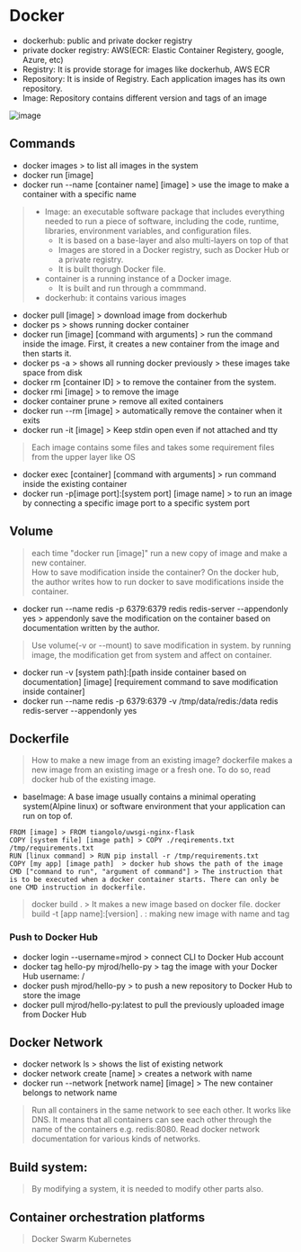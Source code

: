 
# Docker
* dockerhub: public and private docker registry
* private docker registry: AWS(ECR: Elastic Container Registery, google, Azure, etc)
* Registry: It is provide storage for images like dockerhub, AWS ECR
* Repository: It is inside of Registry. Each application images has its own repository.
* Image: Repository contains different version and tags of an image

![image](https://github.com/user-attachments/assets/1f019647-3b1c-4b1e-ba6e-53c79ca3b7ef)

## Commands
* docker images > to list all images in the system
* docker run [image]
* docker run --name [container name] [image] > use the image to make a container with a specific name
> * Image: an executable software package that includes everything needed to run a piece of software, including the code, runtime, libraries, environment variables, and configuration files.
  >   * It is based on a base-layer and also multi-layers on top of that
  >   * Images are stored in a Docker registry, such as Docker Hub or a private registry.
  >   * It is built thorugh Docker file.
> * container is a running instance of a Docker image.
  >   * It is built and run through a commmand.
> * dockerhub: it contains various images
* docker pull [image] > download image from dockerhub
* docker ps > shows running docker container
* docker run [image] [command with arguments] > run the command inside the image. First, it creates a new container from the image and then starts it.
* docker ps -a > shows all running docker previously > these images take space from disk
* docker rm [container ID] > to remove the container from the system. 
* docker rmi [image] > to remove the image
* docker container prune > remove all exited containers 
* docker run --rm [image] > automatically remove the container when it exits
* docker run -it [image] > Keep stdin open even if not attached and tty
> Each image contains some files and takes some requirement files from the upper layer like OS
* docker exec [container] [command with arguments] > run command inside the existing container
* docker run -p[image port]:[system port] [image name] > to run an image by connecting a specific image port to a specific system port
## Volume 
> each time "docker run [image]" run a new copy of image and make a new container.   
> How to save modification inside the container? On the docker hub, the author writes how to run docker to save modifications inside the container.
* docker run --name redis -p 6379:6379 redis redis-server --appendonly yes > appendonly save the modification on the container based on documentation written by the author.
> Use volume(-v or --mount) to save modification in system. by running image, the modification get from system and affect on container.
* docker run -v [system path]:[path inside container based on documentation] [image] [requirement command to save modification inside container]
* docker run --name redis -p 6379:6379 -v /tmp/data/redis:/data redis redis-server --appendonly yes
## Dockerfile
> How to make a new image from an existing image?
> dockerfile makes a new image from an existing image or a fresh one. To do so, read docker hub of the existing image.
* baseImage: A base image usually contains a minimal operating system(Alpine linux) or software environment that your application can run on top of.

```
FROM [image] > FROM tiangolo/uwsgi-nginx-flask
COPY [system file] [image path] > COPY ./reqirements.txt /tmp/requirements.txt
RUN [linux command] > RUN pip install -r /tmp/requirements.txt
COPY [my app] [image path]  > docker hub shows the path of the image
CMD ["command to run", "argument of command"] > The instruction that is to be executed when a docker container starts. There can only be one CMD instruction in dockerfile.
```
> docker build . > It makes a new image based on docker file.
> docker build -t [app name]:[version] . : making new image with name and tag
### Push to Docker Hub
* docker login --username=mjrod > connect CLI to Docker Hub account
* docker tag hello-py mjrod/hello-py > tag the image with your Docker Hub username: <username>/<image-name>
* docker push mjrod/hello-py > to push a new repository to Docker Hub to store the image
* docker pull mjrod/hello-py:latest to pull the previously uploaded image from Docker Hub
## Docker Network
* docker network ls >  shows the list of existing network
* docker network create [name] > creates a network with name
* docker run --network [network name] [image]  > The new container belongs to network name
> Run all containers in the same network to see each other. It works like DNS. It means that all containers can see each other through the name of the containers e.g. redis:8080. Read docker network documentation for various kinds of networks.
>
## Build system:
> By modifying a system, it is needed to modify other parts also.

## Container orchestration platforms
> Docker Swarm
> Kubernetes 
